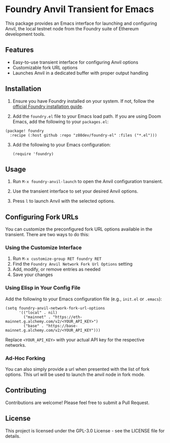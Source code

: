# Foundry Anvil Transient for Emacs

This package provides an Emacs interface for launching and configuring Anvil, the local testnet node from the Foundry suite of Ethereum development tools.

## Features

- Easy-to-use transient interface for configuring Anvil options
- Customizable fork URL options
- Launches Anvil in a dedicated buffer with proper output handling

## Installation

1. Ensure you have Foundry installed on your system. If not, follow the [official Foundry installation guide](https://book.getfoundry.sh/getting-started/installation).

2. Add the `foundry.el` file to your Emacs load path. If you are using Doom Emacs, add the following to your `packages.el`:

``` elisp
(package! foundry
  :recipe (:host github :repo "z80dev/foundry-el" :files ("*.el")))
```

3. Add the following to your Emacs configuration:

   ```elisp
   (require 'foundry)
   ```

## Usage

1. Run `M-x foundry-anvil-launch` to open the Anvil configuration transient.

2. Use the transient interface to set your desired Anvil options.

3. Press `l` to launch Anvil with the selected options.

## Configuring Fork URLs

You can customize the preconfigured fork URL options available in the transient. There are two ways to do this:

### Using the Customize Interface

1. Run `M-x customize-group RET foundry RET`
2. Find the `Foundry Anvil Network Fork Url Options` setting
3. Add, modify, or remove entries as needed
4. Save your changes

### Using Elisp in Your Config File

Add the following to your Emacs configuration file (e.g., `init.el` or `.emacs`):

```elisp
(setq foundry-anvil-network-fork-url-options
      '(("local" . nil)
        ("mainnet" . "https://eth-mainnet.g.alchemy.com/v2/<YOUR_API_KEY>")
        ("base" . "https://base-mainnet.g.alchemy.com/v2/<YOUR_API_KEY")))
```

Replace `<YOUR_API_KEY>` with your actual API key for the respective networks.

### Ad-Hoc Forking
You can also simply provide a url when presented with the list of fork options. This url will be used to launch the anvil node in fork mode.

## Contributing

Contributions are welcome! Please feel free to submit a Pull Request.

## License

This project is licensed under the GPL-3.0 License - see the LICENSE file for details.
